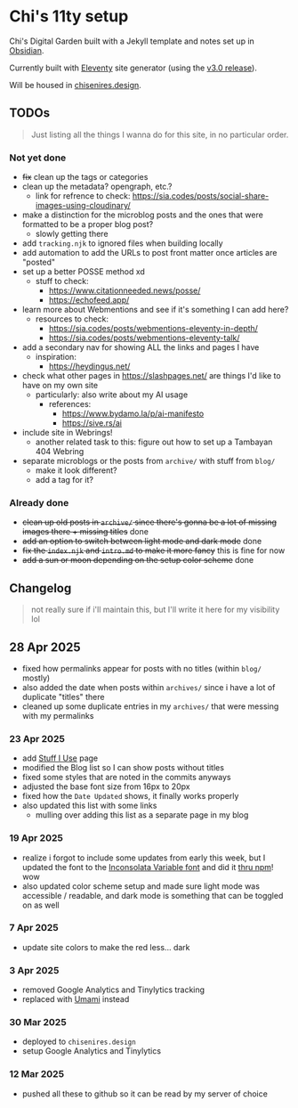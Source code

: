 # Chi's 11ty setup

Chi's Digital Garden built with a Jekyll template and notes set up in [Obsidian](https://obsidian.md).

Currently built with [Eleventy](https://www.11ty.dev/) site generator (using the [v3.0 release](https://github.com/11ty/eleventy/releases/tag/v3.0.0)).

Will be housed in [chisenires.design](https://chisenires.design).

## TODOs

> Just listing all the things I wanna do for this site, in no particular order.
### Not yet done
- ~~fix~~ clean up the tags or categories
- clean up the metadata? opengraph, etc.?
  - link for refrence to check: https://sia.codes/posts/social-share-images-using-cloudinary/
- make a distinction for the microblog posts and the ones that were formatted to be a proper blog post?
  - slowly getting there
- add `tracking.njk` to ignored files when building locally
- add automation to add the URLs to post front matter once articles are "posted"
- set up a better POSSE method xd
  - stuff to check:
    - https://www.citationneeded.news/posse/
    - https://echofeed.app/
- learn more about Webmentions and see if it's something I can add here?
  - resources to check:
    - https://sia.codes/posts/webmentions-eleventy-in-depth/
    - https://sia.codes/posts/webmentions-eleventy-talk/
- add a secondary nav for showing ALL the links and pages I have
  - inspiration:
    - https://heydingus.net/
- check what other pages in https://slashpages.net/ are things I'd like to have on my own site
  - particularly: also write about my AI usage
    - references:
      - https://www.bydamo.la/p/ai-manifesto
      - https://sive.rs/ai
- include site in Webrings!
  - another related task to this: figure out how to set up a Tambayan 404 Webring
- separate microblogs or the posts from `archive/` with stuff from `blog/`
  - make it look different?
  - add a tag for it?

### Already done
- ~~clean up old posts in `archive/` since there's gonna be a lot of missing images there + missing titles~~ done
- ~~add an option to switch between light mode and dark mode~~ done
- ~~fix the `index.njk` and `intro.md` to make it more fancy~~ this is fine for now
- ~~add a sun or moon depending on the setup color scheme~~ done

## Changelog

> not really sure if i'll maintain this, but I'll write it here for my visibility lol
## 28 Apr 2025
- fixed how permalinks appear for posts with no titles (within `blog/` mostly)
- also added the date when posts within `archives/` since i have a lot of duplicate "titles"  there
- cleaned up some duplicate entries in my `archives/` that were messing with my permalinks

### 23 Apr 2025
- add [Stuff I Use](https://chisenires.design/stuff-i-use/) page
- modified the Blog list so I can show posts without titles
- fixed some styles that are noted in the commits anyways
- adjusted the base font size from 16px to 20px
- fixed how the `Date Updated` shows, it finally works properly
- also updated this list with some links
  - mulling over adding this list as a separate page in my blog

### 19 Apr 2025
- realize i forgot to include some updates from early this week, but I updated the font to the [Inconsolata Variable font](https://levien.com/type/myfonts/inconsolata.html) and did it [thru npm](https://fontsource.org/fonts/inconsolata)! wow
- also updated color scheme setup and made sure light mode was accessible / readable, and dark mode is something that can be toggled on as well

### 7 Apr 2025
- update site colors to make the red less... dark

### 3 Apr 2025
- removed Google Analytics and Tinylytics tracking
- replaced with [Umami](https://umami.is/) instead

### 30 Mar 2025
- deployed to `chisenires.design`
- setup Google Analytics and Tinylytics

### 12 Mar 2025
- pushed all these to github so it can be read by my server of choice
